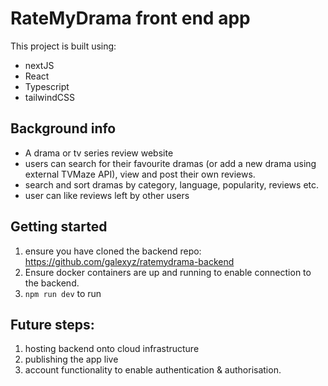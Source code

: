 # RateMyDrama front end app

This project is built using:
- nextJS
- React
- Typescript
- tailwindCSS

## Background info
- A drama or tv  series review website 
- users can search for their favourite dramas  (or add a new drama using external TVMaze API), view and post their own reviews.
- search and sort dramas by category, language, popularity, reviews etc.
- user can like reviews left by other users

## Getting started

1. ensure you have cloned the backend repo: https://github.com/galexyz/ratemydrama-backend
2. Ensure docker containers are up and running to enable connection to the backend.
3. `npm run dev` to run

## Future steps:
1. hosting backend onto cloud infrastructure
2. publishing the app live
3. account functionality to enable authentication & authorisation.